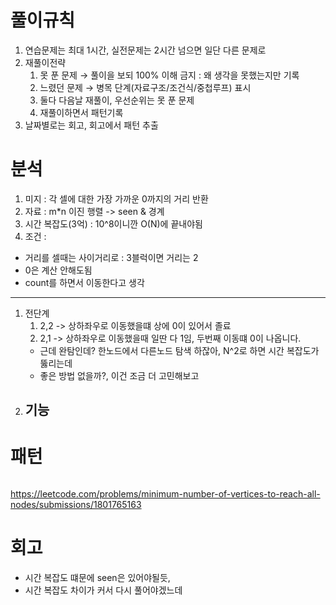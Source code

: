# 풀이규칙
1. 연습문제는 최대 1시간, 실전문제는 2시간 넘으면 일단 다른 문제로
2. 재풀이전략
   1. 못 푼 문제 → 풀이을 보되 100% 이해 금지 : 왜 생각을 못했는지만 기록
   2. 느렸던 문제 → 병목 단계(자료구조/조건식/중첩루프) 표시
   3. 둘다 다음날 재풀이, 우선순위는 못 푼 문제
   4. 재풀이하면서 패턴기록
3. 날짜별로는 회고, 회고에서 패턴 추출

# 분석
1. 미지 : 각 셀에 대한 가장 가까운 0까지의 거리 반환
2. 자료 : m*n 이진 행렬 -> seen & 경계
3. 시간 복잡도(3억) :  10^8이니깐 O(N)에 끝내야됨
4. 조건 :
- 거리를 셀때는 사이거리로 : 3블럭이면 거리는 2
- 0은 계산 안해도됨
- count를 하면서 이동한다고 생각
---
1. 전단계
   1. 2,2 -> 상하좌우로 이동했을떄 상에 0이 있어서 졸료
   2. 2,1 -> 상하좌우로 이동했을때 일딴 다 1임, 두번째 이동떄 0이 나옵니다.
   - 근데 완탐인데? 한노드에서 다른노드 탐색 하잖아, N^2로 하면 시간 복잡도가 뚫리는데
   - 좋은 방법 없을까?, 이건 조금 더 고민해보고
2. 기능
   - 

# 패턴
```text

```

https://leetcode.com/problems/minimum-number-of-vertices-to-reach-all-nodes/submissions/1801765163

# 회고
- 시간 복잡도 떄문에 seen은 있어야될듯, 
- 시간 복잡도 차이가 커서 다시 풀어야겠느데